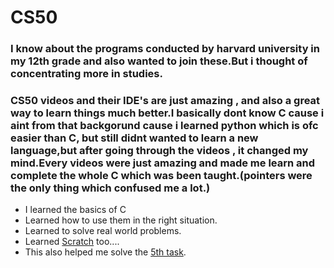 # CS50

### I know about the programs conducted by harvard university in my 12th grade and also wanted to join these.But i thought of concentrating more in studies.
### CS50 videos and their IDE's are just amazing , and also a great way to learn things much better.I basically dont know C cause i aint from that backgorund cause i learned python which is ofc easier than C, but still didnt wanted to learn a new language,but after going through the videos , it changed my mind.Every videos were just amazing and made me learn and complete the whole C which was been taught.(pointers were the only thing which confused me a lot.)
- I learned the basics of C 
- Learned how to use them in the right situation.
- Learned to solve real world problems.
- Learned [Scratch](https://github.com/rakshith6404/amfoss_tasks_main-2-/blob/main/task-10/week-0/Task-10(cs50).sb3) too....
- This also helped me solve the [5th task]().
